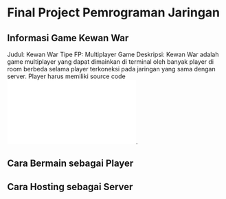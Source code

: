 # Final Project Pemrograman Jaringan

## Informasi Game Kewan War 
Judul: Kewan War
Tipe FP: Multiplayer Game
Deskripsi: Kewan War adalah game multiplayer yang dapat dimainkan di terminal oleh banyak player di room berbeda selama player terkoneksi pada jaringan yang sama dengan server.
Player harus memiliki source code ![client.py](./client.py).

## Cara Bermain sebagai Player

## Cara Hosting sebagai Server
